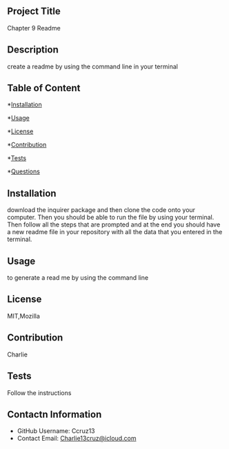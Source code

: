 
## Project Title
Chapter 9 Readme

## Description
create a readme by using the command line in your terminal

## Table of Content
*[Installation](#Installation)

*[Usage](#Usage)

*[License](#License)

*[Contribution](#Contribution)

*[Tests](#Tests)

*[Questions](#Contact-Information)

## Installation
download the inquirer package and then clone the code onto your computer. Then you should be able to run the file by using your terminal. Then follow all the steps that are prompted and at the end you should have a new readme file in your repository with all the data that you entered in the terminal. 

## Usage
to generate a read me by using the command line

## License
MIT,Mozilla

## Contribution
Charlie

## Tests
Follow the instructions

## Contactn Information
* GitHub Username: Ccruz13
* Contact Email: Charlie13cruz@icloud.com


